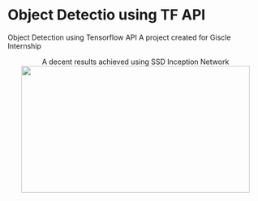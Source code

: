 # Object Detectio using TF API
Object Detection using Tensorflow API
A project created for Giscle Internship

<p align="center">
  A decent results achieved using SSD Inception Network
  <img width="450" height="250" align="center" src="https://github.com/olafplacha/Object-Detection-using-TF-API/blob/master/TF_SF.gif">
</p>
